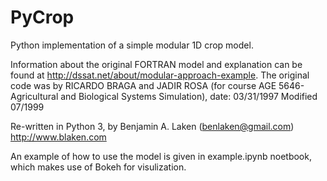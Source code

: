 # PyCrop

Python implementation of a simple modular 1D crop model.

Information about the original FORTRAN model and explanation can be found at http://dssat.net/about/modular-approach-example.
The original code was by RICARDO BRAGA and JADIR ROSA (for course AGE 5646-Agricultural and Biological Systems Simulation),
date: 03/31/1997 Modified 07/1999 

Re-written in Python 3, by Benjamin A. Laken (benlaken@gmail.com) http://www.blaken.com

An example of how to use the model is given in example.ipynb noetbook, which makes use of Bokeh for visulization.

